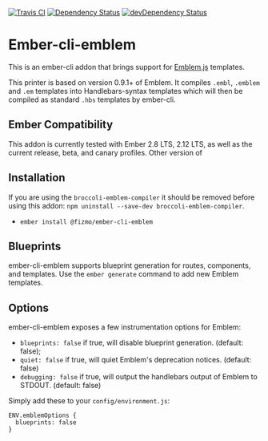 [![Travis CI](https://travis-ci.org/fizmo/ember-cli-emblem.svg?branch=master)](https://travis-ci.org/fizmo/ember-cli-emblem)
[![Dependency Status](https://david-dm.org/fizmo/ember-cli-emblem.svg?style=flat)](https://david-dm.org/vestorly/ember-cli-emblem)
[![devDependency Status](https://david-dm.org/fizmo/ember-cli-emblem/dev-status.svg?style=flat)](https://david-dm.org/vestorly/ember-cli-emblem#info=devDependencies)

# Ember-cli-emblem

This is an ember-cli addon that brings support for
[Emblem.js](http://emblemjs.com) templates.

This printer is based on version 0.9.1+ of Emblem. It compiles `.embl`,
`.emblem` and `.em` templates into Handlebars-syntax templates which
will then be compiled as standard `.hbs` templates by ember-cli.

## Ember Compatibility

This addon is currently tested with Ember 2.8 LTS, 2.12 LTS, as well
as the current release, beta, and canary profiles. Other version of 

## Installation

If you are using the `broccoli-emblem-compiler` it should be removed
before using this addon: `npm uninstall --save-dev broccoli-emblem-compiler`.

* `ember install @fizmo/ember-cli-emblem`

## Blueprints

ember-cli-emblem supports blueprint generation for routes, components, and templates. Use the `ember generate` command to add new Emblem templates.

## Options

ember-cli-emblem exposes a few instrumentation options for Emblem:

  - `blueprints: false` if true, will disable blueprint generation.  (default: false);
  - `quiet: false` if true, will quiet Emblem's deprecation notices.  (default: false)
  - `debugging: false`  if true, will output the handlebars output of Emblem to STDOUT. (default: false)

Simply add these to your `config/environment.js`:

```
ENV.emblemOptions {
  blueprints: false
}
```
